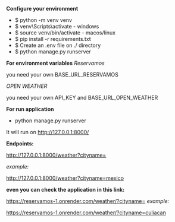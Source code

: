 **Configure your environment**

- $ python -m venv venv
- $ venv\Scripts\activate - windows
- $ source venv/bin/activate - macos/linux
- $ pip install -r requirements.txt
- $ Create an .env file on ./ directory
- $ python manage.py runserver

**For environment variables**
_Reservamos_

you need your own BASE_URL_RESERVAMOS

_OPEN WEATHER_

you need your own API_KEY and BASE_URL_OPEN_WEATHER

**For run application**

- python manage.py runserver

It will run on http://127.0.0.1:8000/

**Endpoints:**

http://127.0.0.1:8000/weather?cityname=

_example:_

http://127.0.0.1:8000/weather?cityname=mexico

**even you can check the application in this link:**

https://reservamos-1.onrender.com/weather/?cityname=
_example:_

https://reservamos-1.onrender.com/weather/?cityname=culiacan
